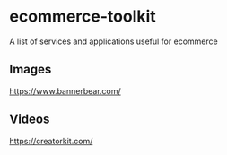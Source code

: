 # ecommerce-toolkit
A list of services and applications useful for ecommerce 

## Images
https://www.bannerbear.com/

## Videos
https://creatorkit.com/
